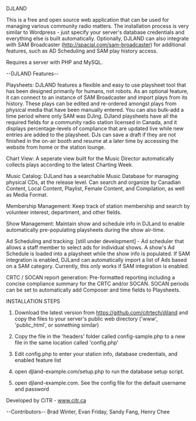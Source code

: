 DJLAND

This is a free and open source web application that can be used for managing various community radio matters.  The installation process is very similar to Wordpress - just specify your server's database credentials and everything else is built automatically.  Optionally, DJLAND can also integrate with SAM Broadcaster (http://spacial.com/sam-broadcaster) for additional features, such as AD Scheduling and SAM play history access.

Requires a server with PHP and MySQL.

--DJLAND Features--

Playsheets:
DJLAND features a flexible and easy to use playsheet tool that has been designed primarily for humans, not robots.  As an optional feature, it can connect to an instance of SAM Broadcaster and import plays from its history.  These plays can be edited and re-ordered amongst plays from physical media that have been manually entered.  You can also bulk-add a time period where only SAM was DJing.
DJland playsheets have all the required fields for a community radio station licensed in Canada, and it displays percentage-levels of compliance that are updated live while new entries are added to the playsheet.  DJs can save a draft if they are not finished in the on-air booth and resume at a later time by accessing the website from home or the station lounge.

Chart View:
A seperate view built for the Music Director automatically collects plays according to the latest Charting Week.

Music Catalog:
DJLand has a searchable Music Database for managing physical CDs, at the release level.
Can search and organize by Canadian Content, Local Content, Playlist, Female Content, and Compilation, as well as Media Format.

Membership Management:
Keep track of station membership and search by volunteer interest, department, and other fields.

Show Management:
Maintain show and schedule info in DJLand to enable automatically pre-populating playsheets during the show air-time.

Ad Scheduling and tracking:
[still under development] - Ad scheduler that allows a staff member to select ads for individual shows.  A show's Ad Schedule is loaded into a playsheet while the show info is populated.  If SAM integration is enabled, DJLand can automatically import a list of Ads based on a SAM category.  Currently, this only works if SAM integration is enabled.

CRTC / SOCAN report generation:
Pre-formatted reporting including a concise compliance summary for the CRTC and/or SOCAN.
SOCAN periods can be set to automatically add Composer and time fields to Playsheets.


INSTALLATION STEPS

1) Download the latest version from https://github.com/citrtech/djland and copy the files to your server's public web directory ('www', 'public_html', or something similar)

2) Copy the file in the 'headers' folder called config-sample.php to a new file in the same location called 'config.php'

3) Edit config.php to enter your station info, database credentials, and enabled feature list

4) open djland-example.com/setup.php to run the database setup script.

5) open djland-example.com. See the config file for the default username and password


Developed by CiTR - www.citr.ca

--Contributors--
Brad Winter,
Evan Friday,
Sandy Fang,
Henry Chee
